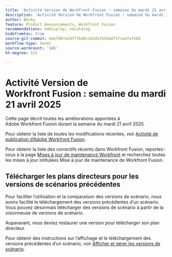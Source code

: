 ```yaml
---
title: 'Activité Version de Workfront Fusion : semaine du mardi 21 avril 2025'
description: 'Activité Version de Workfront Fusion : semaine du mardi 21 avril 2025'
author: Becky
feature: Product Announcements, Workfront Fusion
recommendations: noDisplay, noCatalog
hidefromtoc: true
source-git-commit: 6ebfd07e24f77bd8c162d53554ddf1fcaefafeb8
workflow-type: tm+mt
source-wordcount: '145'
ht-degree: 51%

---
```


# Activité Version de Workfront Fusion : semaine du mardi 21 avril 2025

Cette page décrit toutes les améliorations apportées à Adobe Workfront Fusion durant la semaine du mardi 21 avril 2025.

Pour obtenir la liste de toutes les modifications récentes, voir [Activité de publication d’Adobe Workfront Fusion](/help/workfront-fusion/fusion-product-releases/fusion-release-activity.md).

Pour obtenir la liste des correctifs récents dans Workfront Fusion, reportez-vous à la page [Mises à jour de maintenance Workfront](https://experienceleague.adobe.com/fr/docs/workfront-known-issues/releases/current-updates) et recherchez toutes les mises à jour intitulées Mise à jour de maintenance de Workfront Fusion.

## Télécharger les plans directeurs pour les versions de scénarios précédentes

Pour faciliter l’utilisation et la comparaison des versions de scénario, nous avons facilité le téléchargement des versions précédentes d’un scénario. Vous pouvez désormais télécharger des versions de scénario à partir de la visionneuse de versions de scénario.

Auparavant, vous deviez restaurer une version pour télécharger son plan directeur.

Pour obtenir des instructions sur l’affichage et le téléchargement des versions précédentes d’un scénario, voir [Afficher et gérer les versions de scénario](/help/workfront-fusion/manage-scenarios/restore-a-scenario-version.md).












